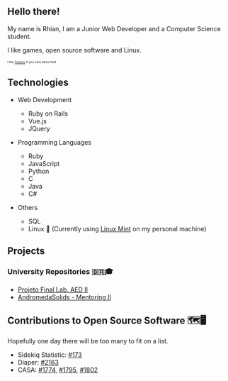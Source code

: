 ## Hello there!

My name is Rhian, I am a Junior Web Developer and a Computer Science student.

I like games, open source software and Linux.

<sub><sup><sub><sup>I like [Touhou](https://images7.memedroid.com/images/UPLOADED916/5e0ae62c5b686.jpeg) if you care about that</sup></sub></sup></sub>

## Technologies

* Web Development
  * Ruby on Rails
  * Vue.js
  * JQuery

* Programming Languages
  * Ruby
  * JavaScript
  * Python
  * C
  * Java
  * C#

* Others
  * SQL
  * Linux 💛 (Currently using [Linux Mint](https://linuxmint.com/) on my personal machine)

## Projects
### University Repositories 🇧🇷🎓
  * [Projeto Final Lab. AED II](https://github.com/rhian-cs/Projeto_final_LAEDII)
  * [AndromedaSolids - Mentoring II](https://github.com/rhian-cs/AndromedaSolids)

## Contributions to Open Source Software 🗺️🖥️
Hopefully one day there will be too many to fit on a list.
  * Sidekiq Statistic: [#173](https://github.com/davydovanton/sidekiq-statistic/pull/173)
  * Diaper: [#2163](https://github.com/rubyforgood/diaper/pull/2163)
  * CASA: [#1774](https://github.com/rubyforgood/casa/pull/1774), [#1795](https://github.com/rubyforgood/casa/pull/1795), [#1802](https://github.com/rubyforgood/casa/pull/1802)
